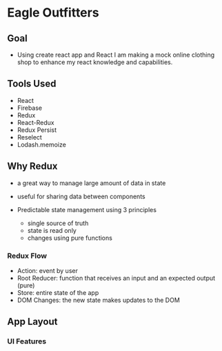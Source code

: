 # Eagle Outfitters

## Goal

- Using create react app and React I am making a mock online clothing shop to enhance my react knowledge and capabilities.

## Tools Used

- React
- Firebase
- Redux
- React-Redux
- Redux Persist
- Reselect
- Lodash.memoize

## Why Redux

- a great way to manage large amount of data in state

- useful for sharing data between components

- Predictable state management using 3 principles
  - single source of truth
  - state is read only
  - changes using pure functions

### Redux Flow

- Action: event by user
- Root Reducer: function that receives an input and an expected output (pure)
- Store: entire state of the app
- DOM Changes: the new state makes updates to the DOM

## App Layout

### UI Features
